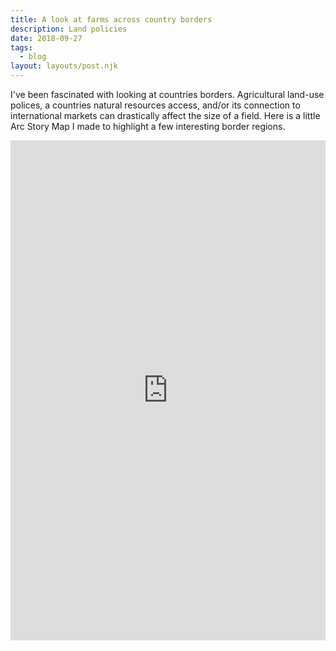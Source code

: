 ```yaml
---
title: A look at farms across country borders
description: Land policies
date: 2018-09-27
tags:
  - blog
layout: layouts/post.njk
---
```


I've been fascinated with looking at countries borders. Agricultural land-use polices, a countries natural resources access, and/or its connection to  international markets can drastically affect the size of a field. Here is a little Arc Story Map I made to highlight a few interesting border regions.

<iframe width="100%" height="800px" src="https://www.arcgis.com/apps/Cascade/index.html?appid=0dd3b0190bbc4d6d86e2ef56219f3c15" frameborder="0" scrolling="yes"></iframe>

<br>

<br>